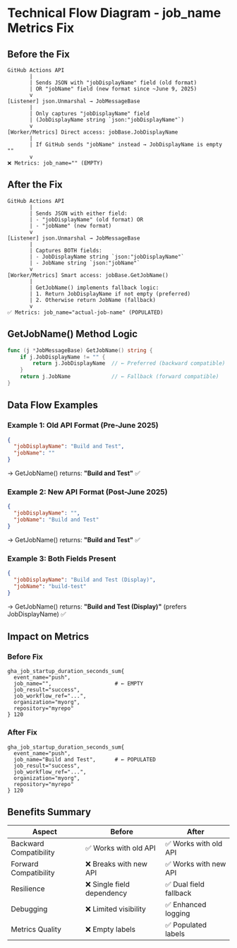 # Technical Flow Diagram - job_name Metrics Fix

## Before the Fix

```
GitHub Actions API
       |
       | Sends JSON with "jobDisplayName" field (old format)
       | OR "jobName" field (new format since ~June 9, 2025)
       v
[Listener] json.Unmarshal → JobMessageBase
       |
       | Only captures "jobDisplayName" field
       | (JobDisplayName string `json:"jobDisplayName"`)
       v
[Worker/Metrics] Direct access: jobBase.JobDisplayName
       |
       | If GitHub sends "jobName" instead → JobDisplayName is empty ""
       v
❌ Metrics: job_name="" (EMPTY)
```

## After the Fix

```
GitHub Actions API
       |
       | Sends JSON with either field:
       | - "jobDisplayName" (old format) OR
       | - "jobName" (new format)
       v
[Listener] json.Unmarshal → JobMessageBase
       |
       | Captures BOTH fields:
       | - JobDisplayName string `json:"jobDisplayName"`
       | - JobName string `json:"jobName"`
       v
[Worker/Metrics] Smart access: jobBase.GetJobName()
       |
       | GetJobName() implements fallback logic:
       | 1. Return JobDisplayName if not empty (preferred)
       | 2. Otherwise return JobName (fallback)
       v
✅ Metrics: job_name="actual-job-name" (POPULATED)
```

## GetJobName() Method Logic

```go
func (j *JobMessageBase) GetJobName() string {
    if j.JobDisplayName != "" {
        return j.JobDisplayName  // ← Preferred (backward compatible)
    }
    return j.JobName             // ← Fallback (forward compatible)
}
```

## Data Flow Examples

### Example 1: Old API Format (Pre-June 2025)
```json
{
  "jobDisplayName": "Build and Test",
  "jobName": ""
}
```
→ GetJobName() returns: **"Build and Test"** ✅

### Example 2: New API Format (Post-June 2025)
```json
{
  "jobDisplayName": "",
  "jobName": "Build and Test"
}
```
→ GetJobName() returns: **"Build and Test"** ✅

### Example 3: Both Fields Present
```json
{
  "jobDisplayName": "Build and Test (Display)",
  "jobName": "build-test"
}
```
→ GetJobName() returns: **"Build and Test (Display)"** (prefers JobDisplayName) ✅

## Impact on Metrics

### Before Fix
```prometheus
gha_job_startup_duration_seconds_sum{
  event_name="push",
  job_name="",                    # ← EMPTY
  job_result="success",
  job_workflow_ref="...",
  organization="myorg",
  repository="myrepo"
} 120
```

### After Fix
```prometheus
gha_job_startup_duration_seconds_sum{
  event_name="push",
  job_name="Build and Test",      # ← POPULATED
  job_result="success",
  job_workflow_ref="...",
  organization="myorg",
  repository="myrepo"
} 120
```

## Benefits Summary

| Aspect | Before | After |
|--------|--------|-------|
| Backward Compatibility | ✅ Works with old API | ✅ Works with old API |
| Forward Compatibility | ❌ Breaks with new API | ✅ Works with new API |
| Resilience | ❌ Single field dependency | ✅ Dual field fallback |
| Debugging | ❌ Limited visibility | ✅ Enhanced logging |
| Metrics Quality | ❌ Empty labels | ✅ Populated labels |
